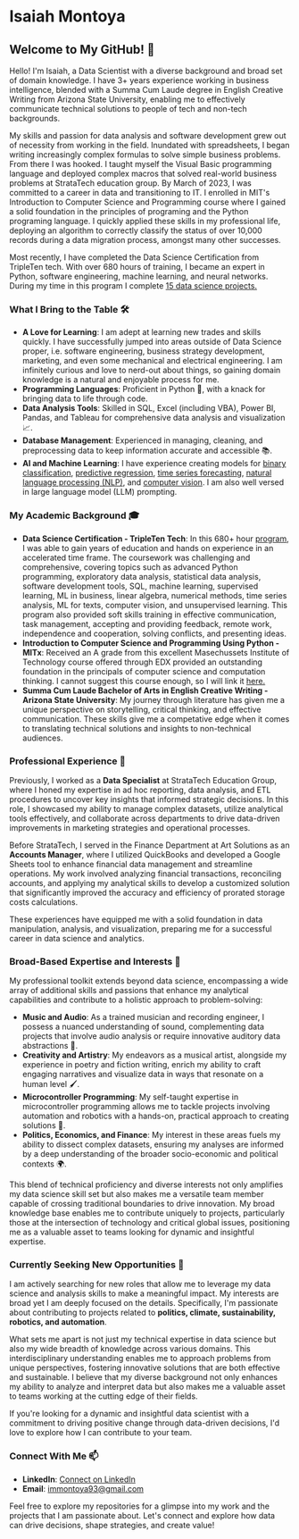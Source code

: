# Isaiah Montoya

## Welcome to My GitHub! 👋

Hello! I'm Isaiah, a Data Scientist with a diverse background and broad set of domain knowledge. I have 3+ years experience working in business intelligence, blended with a Summa Cum Laude degree in English Creative Writing from Arizona State University, enabling me to effectively communicate technical solutions to people of tech and non-tech backgrounds.  

My skills and passion for data analysis and software development grew out of necessity from working in the field. Inundated with spreadsheets, I began writing increasingly complex formulas to solve simple business problems. From there I was hooked. I taught myself the Visual Basic programming language and deployed complex macros that solved real-world business problems at StrataTech education group. By March of 2023, I was committed to a career in data and transitioning to IT. I enrolled in MIT's Introduction to Computer Science and Programming course where I gained a solid foundation in the principles of programing and the Python programing language. I quickly applied these skills in my professional life, deploying an algorithm to correctly classify the status of over 10,000 records during a data migration process, amongst many other successes.

Most recently, I have completed the Data Science Certification from TripleTen tech. With over 680 hours of training, I became an expert in Python, software engineering, machine learning, and neural networks. During my time in this program I complete [15 data science projects.](https://github.com/IMMontoya/Data_projects_TripleTen/blob/main/README.md)

### What I Bring to the Table 🛠️

- **A Love for Learning**: I am adept at learning new trades and skills quickly. I have successfully jumped into areas outside of Data Science proper, i.e. software engineering, business strategy development, marketing, and even some mechanical and electrical engineering. I am infinitely curious and love to nerd-out about things, so gaining domain knowledge is a natural and enjoyable process for me. 
- **Programming Languages**: Proficient in Python 🐍, with a knack for bringing data to life through code.
- **Data Analysis Tools**: Skilled in SQL, Excel (including VBA), Power BI, Pandas, and Tableau for comprehensive data analysis and visualization 📈.
- **Database Management**: Experienced in managing, cleaning, and preprocessing data to keep information accurate and accessible 📚.
- **AI and Machine Learning**: I have experience creating models for [binary classification](https://github.com/IMMontoya/interconnect_predict_churn/blob/main/README.MD), [predictive regression](https://github.com/IMMontoya/predicting_used_car_market_values_with_machine_learning/blob/main/README.md), [time series forecasting](https://github.com/IMMontoya/forecasting_hourly_taxi_orders_using_machine_learning/blob/main/README.MD0), [natural language processing (NLP)](https://github.com/IMMontoya/sentiment_analysis_with_natural_language_processing/blob/main/README.MD), and [computer vision](https://github.com/IMMontoya/predicting_age_with_computer_vision/blob/main/README.MD). I am also well versed in large language model (LLM) prompting.  

### My Academic Background 🎓

- **Data Science Certification - TripleTen Tech**: In this 680+ hour [program](https://tripleten.com/data-science/), I was able to gain years of education and hands on experience in an accelerated time frame. The coursework was challenging and comprehensive, covering topics such as advanced Python programming, exploratory data analysis, statistical data analysis, software development tools, SQL, machine learning, supervised learning, ML in business, linear algebra, numerical methods, time series analysis, ML for texts, computer vision, and unsupervised learning. This program also provided soft skills training in effective communication, task management, accepting and providing feedback, remote work, independence and cooperation, solving conflicts, and presenting ideas.  
- **Introduction to Computer Science and Programming Using Python - MITx**: Received an A grade from this excellent Masechussets Institute of Technology course offered through EDX provided an outstanding foundation in the principals of computer science and computation thinking. I cannot suggest this course enough, so I will link it [here.](https://learning.edx.org/course/course-v1:MITx+6.00.1x+1T2023/home)  
- **Summa Cum Laude Bachelor of Arts in English Creative Writing - Arizona State University**: My journey through literature has given me a unique perspective on storytelling, critical thinking, and effective communication. These skills give me a competative edge when it comes to translating technical solutions and insights to non-technical audiences.

### Professional Experience 💼

Previously, I worked as a **Data Specialist** at StrataTech Education Group, where I honed my expertise in ad hoc reporting, data analysis, and ETL procedures to uncover key insights that informed strategic decisions. In this role, I showcased my ability to manage complex datasets, utilize analytical tools effectively, and collaborate across departments to drive data-driven improvements in marketing strategies and operational processes.

Before StrataTech, I served in the Finance Department at Art Solutions as an **Accounts Manager**, where I utilized QuickBooks and developed a Google Sheets tool to enhance financial data management and streamline operations. My work involved analyzing financial transactions, reconciling accounts, and applying my analytical skills to develop a customized solution that significantly improved the accuracy and efficiency of prorated storage costs calculations.

These experiences have equipped me with a solid foundation in data manipulation, analysis, and visualization, preparing me for a successful career in data science and analytics.

### Broad-Based Expertise and Interests 🌈

My professional toolkit extends beyond data science, encompassing a wide array of additional skills and passions that enhance my analytical capabilities and contribute to a holistic approach to problem-solving:

- **Music and Audio**: As a trained musician and recording engineer, I possess a nuanced understanding of sound, complementing data projects that involve audio analysis or require innovative auditory data abstractions 🎵.
- **Creativity and Artistry**: My endeavors as a musical artist, alongside my experience in poetry and fiction writing, enrich my ability to craft engaging narratives and visualize data in ways that resonate on a human level 🖌️.
- **Microcontroller Programming**: My self-taught expertise in microcontroller programming allows me to tackle projects involving automation and robotics with a hands-on, practical approach to creating solutions 🤖.
- **Politics, Economics, and Finance**: My interest in these areas fuels my ability to dissect complex datasets, ensuring my analyses are informed by a deep understanding of the broader socio-economic and political contexts 🌍.

This blend of technical proficiency and diverse interests not only amplifies my data science skill set but also makes me a versatile team member capable of crossing traditional boundaries to drive innovation. My broad knowledge base enables me to contribute uniquely to projects, particularly those at the intersection of technology and critical global issues, positioning me as a valuable asset to teams looking for dynamic and insightful expertise.

### Currently Seeking New Opportunities 🚀

I am actively searching for new roles that allow me to leverage my data science and analysis skills to make a meaningful impact. My interests are broad yet I am deeply focused on the details. Specifically, I'm passionate about contributing to projects related to **politics, climate, sustainability, robotics, and automation**.

What sets me apart is not just my technical expertise in data science but also my wide breadth of knowledge across various domains. This interdisciplinary understanding enables me to approach problems from unique perspectives, fostering innovative solutions that are both effective and sustainable. I believe that my diverse background not only enhances my ability to analyze and interpret data but also makes me a valuable asset to teams working at the cutting edge of their fields.

If you're looking for a dynamic and insightful data scientist with a commitment to driving positive change through data-driven decisions, I'd love to explore how I can contribute to your team.

### Connect With Me 📫

- **LinkedIn**: [Connect on LinkedIn](https://www.linkedin.com/in/isaiah-montoya-317309106/)
- **Email**: [immontoya93@gmail.com](mailto:immontoya93@gmail.com)

Feel free to explore my repositories for a glimpse into my work and the projects that I am passionate about. Let's connect and explore how data can drive decisions, shape strategies, and create value!

<!--
**IMMontoya/IMMontoya** is a ✨ _special_ ✨ repository because its `README.md` (this file) appears on your GitHub profile.

